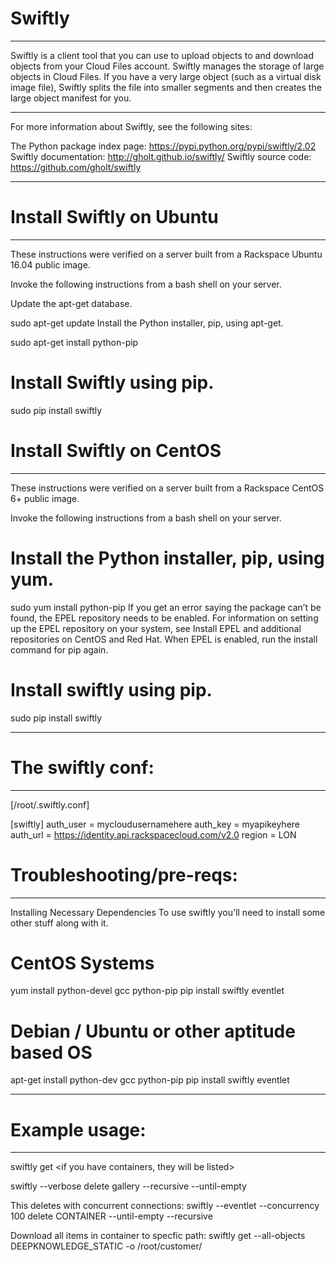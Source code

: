 # Swiftly
*******

Swiftly is a client tool that you can use to upload objects to and download objects from your Cloud Files account. Swiftly manages the storage of large objects in Cloud Files. If you have a very large object (such as a virtual disk image file), Swiftly splits the file into smaller segments and then creates the large object manifest for you.
************************************************************************
For more information about Swiftly, see the following sites:

The Python package index page: https://pypi.python.org/pypi/swiftly/2.02
Swiftly documentation: http://gholt.github.io/swiftly/
Swiftly source code: https://github.com/gholt/swiftly
************************************************************************

# Install Swiftly on Ubuntu 
*************************
These instructions were verified on a server built from a Rackspace Ubuntu 16.04 public image.

Invoke the following instructions from a bash shell on your server.

Update the apt-get database.

sudo apt-get update
Install the Python installer, pip, using apt-get.

sudo apt-get install python-pip

# Install Swiftly using pip.

sudo pip install swiftly

# Install Swiftly on CentOS
*************************
These instructions were verified on a server built from a Rackspace CentOS 6+ public image.

Invoke the following instructions from a bash shell on your server.

# Install the Python installer, pip, using yum.

sudo yum install python-pip
If you get an error saying the package can’t be found, the EPEL repository needs to be enabled. For information on setting up the EPEL repository on your system, see Install EPEL and additional repositories on CentOS and Red Hat. When EPEL is enabled, run the install command for pip again.

# Install swiftly using pip.

sudo pip install swiftly
**********************************************************

# The swiftly conf:
**********************************************************
[/root/.swiftly.conf]

[swiftly]
auth_user = mycloudusernamehere
auth_key = myapikeyhere
auth_url = https://identity.api.rackspacecloud.com/v2.0
region = LON

# Troubleshooting/pre-reqs:
**********************************************************
Installing Necessary Dependencies
To use swiftly you'll need to install some other stuff along with it.

# CentOS Systems
yum install python-devel gcc python-pip
pip install swiftly eventlet
 
# Debian / Ubuntu or other aptitude based OS 
apt-get install python-dev gcc python-pip
pip install swiftly eventlet
**********************************************************

# Example usage:
***************
swiftly get
<if you have containers, they will be listed>

swiftly --verbose delete gallery --recursive --until-empty

This deletes with concurrent connections:
swiftly --eventlet --concurrency 100 delete CONTAINER --until-empty --recursive

Download all items in container to specfic path:
swiftly get --all-objects DEEPKNOWLEDGE_STATIC -o /root/customer/

